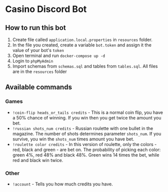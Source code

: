 # Casino Discord Bot
## How to run this bot
1. Create file called ```application.local.properties``` in ```resources``` folder. 
2. In the file you created, create a variable ```bot.token``` and assign it the value of your bot's ```token```
3. Open terminal and run ```docker-compose up -d```
4. Login to ```phpMyAdmin```
5. Import schemas from ```schemas.sql``` and tables from ```tables.sql```. All files are in the ```resources``` folder

## Available commands
### Games
- `!coin-flip heads_or_tails credits` - This is a normal coin flip, you have a 50% chance of winning. If you win then you get twice the amount you bet.
- `!russian shots_num credits` - Russian roulette with one bullet in the magazine. The number of shots determines parameter `shots_num`. If you survive, you win the `shots_num` times amount you have bet.
- `!roulette color credits` - In this version of roulette, only the colors - red, black and green - are bet on. The probability of picking each color: green 4%, red 48% and black 48%. Green wins 14 times the bet, while red and black win twice.

### Other
- `!account` - Tells you how much credits you have.

